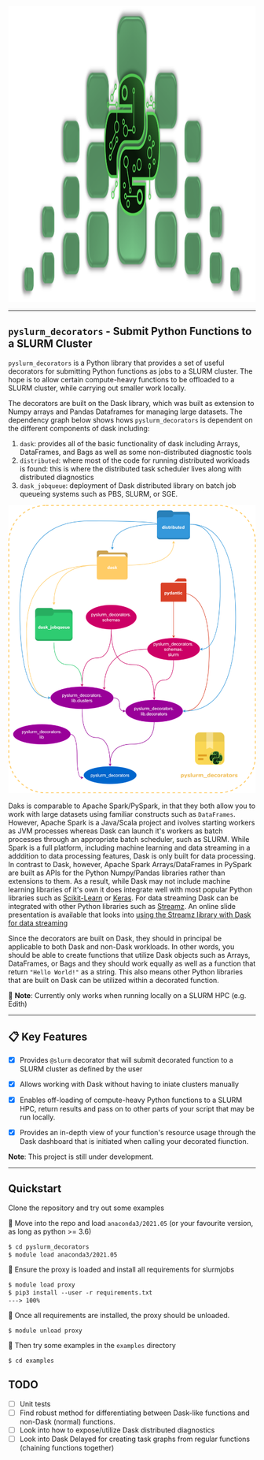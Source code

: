 <p align="center">
  <img width=600px height=600px, src=img/pyslurm-decorators-logo.png>
</p>

---
**<code>pyslurm_decorators</code> - Submit Python Functions to a SLURM Cluster**
---
<code>pyslurm_decorators</code> is a Python library that provides a set of useful decorators for submitting Python functions as jobs to a SLURM cluster. The hope is to allow certain compute-heavy functions to be offloaded to a SLURM cluster, while carrying out smaller work locally. 

The decorators are built on the Dask library, which was built as extension to Numpy arrays and Pandas Dataframes for managing large datasets. The dependency graph below shows hows `pyslurm_decorators` is dependent on the different components of dask including:

1. `dask`: provides all of the basic functionality of dask including Arrays, DataFrames, and Bags as well as some non-distributed diagnostic tools
2. `distributed`: where most of the code for running distributed workloads is found: this is where the distributed task scheduler lives along with distributed diagnostics
3. `dask_jobqueue`: deployment of Dask distributed library on batch job queueing systems such as PBS, SLURM, or SGE.


<p align="center">
  <img src=img/pyslurm_decorators_deps.png />
</p>


Daks is comparable to Apache Spark/PySpark, in that they both allow you to work with large datasets using familiar constructs such as `DataFrames`. However, Apache Spark is a Java/Scala project and ivolves starting workers as JVM processes whereas Dask can launch it's workers as batch processes through an appropriate batch scheduler, such as SLURM. While Spark is a full platform, including machine learning and data streaming in a adddition to data processing features, Dask is only built for data processing. In contrast to Dask, however, Apache Spark Arrays/DataFrames in PySpark are built as APIs for the Python Numpy/Pandas libraries rather than extensions to them. As a result, while Dask may not include machine learning libraries of it's own it does integrate well with most popular Python libraries such as [Scikit-Learn](https://scikit-learn.org/stable/) or [Keras](https://keras.io/). For data streaming Dask can be integrated with other Python libraries such as [Streamz](https://streamz.readthedocs.io/en/latest/). An online slide presentation is available that looks into [using the Streamz library with Dask for data streaming](https://matthewrocklin.com/slides/pydata-nyc-2017.html#/)

Since the decorators are built on Dask, they should in principal be applicable to both Dask and non-Dask workloads. In other words, you should be able to create functions that utilize Dask objects such as Arrays, DataFrames, or Bags and they should work equally as well as a function that return `"Hello World!"` as a string. This also means other Python libraries that are built on Dask can be utilized within a decorated function.

📝 **Note**: Currently only works when running locally on a SLURM HPC (e.g. Edith)

---
📋 **Key Features**
---

- [x] Provides `@slurm` decorator that will submit decorated function to a SLURM cluster as defined by the user

- [x] Allows working with Dask without having to iniate clusters manually

- [x] Enables off-loading of compute-heavy Python functions to a SLURM HPC, return results and pass on to other parts of your 
script that may be run locally.

- [x] Provides an in-depth view of your function's resource usage through the Dask dashboard that is initiated when calling your decorated fiunction.

**Note**: This project is still under development.

---
**Quickstart**
--
Clone the repository and try out some examples

📍 Move into the repo and load <code>anaconda3/2021.05</code> (or your favourite version, as long as python >= 3.6)

<div class="termy">

```console
$ cd pyslurm_decorators
$ module load anaconda3/2021.05
```

</div>


📍 Ensure the proxy is loaded and install all requirements for slurmjobs

<div class="termy">

```console
$ module load proxy
$ pip3 install --user -r requirements.txt
---> 100%
```
</div>

📍 Once all requirements are installed, the proxy should be unloaded.
<div class="termy">

```console
$ module unload proxy
```

</div>

📍 Then try some examples in the `examples` directory
<div class="termy">

```console
$ cd examples
```

</div>


## TODO
- [ ] Unit tests
- [ ] Find robust method for differentiating between Dask-like functions and non-Dask (normal) functions.
- [ ] Look into how to expose/utilize Dask distributed diagnostics
- [ ] Look into Dask Delayed for creating task graphs from regular functions (chaining functions together)